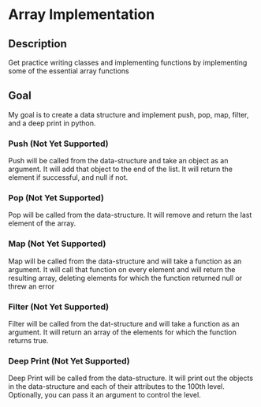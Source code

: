 # Array Implementation

## Description
Get practice writing classes and implementing functions by implementing some of the essential array functions

## Goal
My goal is to create a data structure and implement push, pop, map, filter, and a deep print in python.
 
### Push (Not Yet Supported)
Push will be called from the data-structure and take an object as an argument.  It will add that object to the end of the list. It will return the element if successful, and null if not.

### Pop (Not Yet Supported)
Pop will be called from the data-structure.  It will remove and return the last element of the array.

### Map (Not Yet Supported)
Map will be called from the data-structure and will take a function as an argument.  It will call that function on every element and will return the resulting array, deleting elements for which the function returned null or threw an error

### Filter (Not Yet Supported)
Filter will be called from the dat-structure and will take a function as an argument.  It will return an array of the elements for which the function returns true.

### Deep Print (Not Yet Supported)
Deep Print will be called from the data-structure.  It will print out the objects in the data-structure and each of their attributes to the 100th level.  Optionally, you can pass it an argument to control the level.
